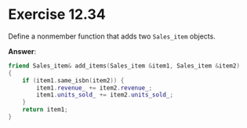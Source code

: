 # Exercise 12.34

Define a nonmember function that adds two `Sales_item` objects.

**Answer**:

```cpp
friend Sales_item& add_items(Sales_item &item1, Sales_item &item2)
{
    if (item1.same_isbn(item2)) {
        item1.revenue_ += item2.revenue_;
        item1.units_sold_ += item2.units_sold_;
    }
    return item1;
}
```